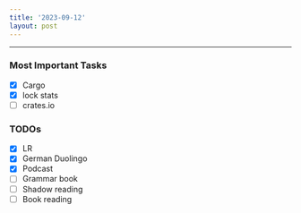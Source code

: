 ```yaml
---
title: '2023-09-12'
layout: post
---
```


---

### Most Important Tasks

- [x] Cargo
- [x] lock stats
- [ ] crates.io

### TODOs

- [x] LR
- [x] German Duolingo
- [x] Podcast
- [ ] Grammar book
- [ ] Shadow reading
- [ ] Book reading
